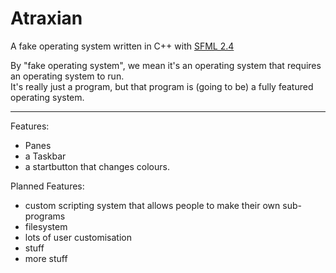 # Atraxian
A fake operating system written in C++ with [SFML 2.4](http://www.sfml-dev.org/)

By "fake operating system", we mean it's an operating system that requires an operating system to run.  
It's really just a program, but that program is (going to be) a fully featured operating system.

---
Features:
 - Panes
 - a Taskbar
 - a startbutton that changes colours.
 
Planned Features:
 - custom scripting system that allows people to make their own sub-programs
 - filesystem
 - lots of user customisation
 - stuff
 - more stuff
